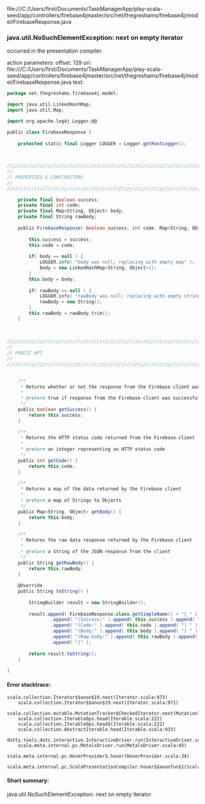 file:///C:/Users/first/Documents/TaskManagerApp/play-scala-seed/app/controllers/firebase4jmaster/src/net/thegreshams/firebase4j/model/FirebaseResponse.java
### java.util.NoSuchElementException: next on empty iterator

occurred in the presentation compiler.

action parameters:
offset: 129
uri: file:///C:/Users/first/Documents/TaskManagerApp/play-scala-seed/app/controllers/firebase4jmaster/src/net/thegreshams/firebase4j/model/FirebaseResponse.java
text:
```scala
package net.thegreshams.firebase4j.model;

import java.util.LinkedHashMap;
import java.util.Map;

import org.apache.log4j.Logger;@@

public class FirebaseResponse {
	
	protected static final Logger LOGGER = Logger.getRootLogger();
	

	
///////////////////////////////////////////////////////////////////////////////
//
// PROPERTIES & CONSTRUCTORS
//
///////////////////////////////////////////////////////////////////////////////

	private final boolean success;
	private final int code;
	private final Map<String, Object> body;
	private final String rawBody;
	
	public FirebaseResponse( boolean success, int code, Map<String, Object> body, String rawBody ) {
		
		this.success = success;
		this.code = code;
		
		if( body == null ) {
			LOGGER.info( "body was null; replacing with empty map" );
			body = new LinkedHashMap<String, Object>();
		}
		this.body = body;
		
		if( rawBody == null ) {
			LOGGER.info( "rawBody was null; replacing with empty string" );
			rawBody = new String();
		}
		this.rawBody = rawBody.trim();
	}
	
	
	
///////////////////////////////////////////////////////////////////////////////
//
// PUBLIC API
//
///////////////////////////////////////////////////////////////////////////////

	
	/**
	 * Returns whether or not the response from the Firebase-client was successful
	 * 
	 * @return true if response from the Firebase-client was successful
	 */
	public boolean getSuccess() {
		return this.success;
	}
	
	/**
	 * Returns the HTTP status code returned from the Firebase-client
	 * 
	 * @return an integer representing an HTTP status code
	 */
	public int getCode() {
		return this.code;
	}
	
	/**
	 * Returns a map of the data returned by the Firebase-client
	 * 
	 * @return a map of Strings to Objects
	 */
	public Map<String, Object> getBody() {
		return this.body;
	}
	
	/**
	 * Returns the raw data response returned by the Firebase-client
	 * 
	 * @return a String of the JSON-response from the client
	 */
	public String getRawBody() {
		return this.rawBody;
	}
	
	@Override
	public String toString() {
		
		StringBuilder result = new StringBuilder();
		
		result.append( FirebaseResponse.class.getSimpleName() + "[ " )
				.append( "(Success:" ).append( this.success ).append( ") " )
				.append( "(Code:" ).append( this.code ).append( ") " )
				.append( "(Body:" ).append( this.body ).append( ") " )
				.append( "(Raw-body:" ).append( this.rawBody ).append( ") " )
				.append( "]" );
		
		return result.toString();
	}
	
}

```



#### Error stacktrace:

```
scala.collection.Iterator$$anon$19.next(Iterator.scala:973)
	scala.collection.Iterator$$anon$19.next(Iterator.scala:971)
	scala.collection.mutable.MutationTracker$CheckedIterator.next(MutationTracker.scala:76)
	scala.collection.IterableOps.head(Iterable.scala:222)
	scala.collection.IterableOps.head$(Iterable.scala:222)
	scala.collection.AbstractIterable.head(Iterable.scala:933)
	dotty.tools.dotc.interactive.InteractiveDriver.run(InteractiveDriver.scala:168)
	scala.meta.internal.pc.MetalsDriver.run(MetalsDriver.scala:45)
	scala.meta.internal.pc.HoverProvider$.hover(HoverProvider.scala:34)
	scala.meta.internal.pc.ScalaPresentationCompiler.hover$$anonfun$1(ScalaPresentationCompiler.scala:329)
```
#### Short summary: 

java.util.NoSuchElementException: next on empty iterator